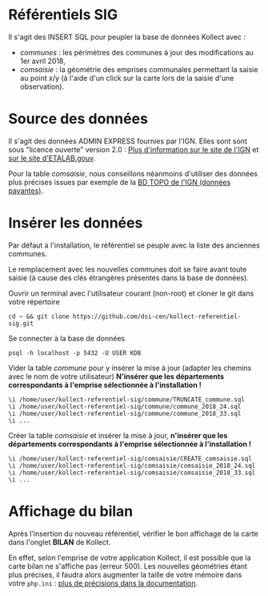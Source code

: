 # Référentiels SIG 

Il s'agit des INSERT SQL pour peupler la base de données Kollect avec :
- *communes* : les périmètres des communes à jour des modifications au 1er avril 2018, 
- *comsaisie* : la géométrie des emprises communales permettant la saisie au point x/y (à l'aide d'un click sur la carte lors de la saisie d'une observation).

# Source des données

Il s'agit des données ADMIN EXPRESS fournies par l'IGN. Elles sont sont sous "licence ouverte" version 2.0 : [Plus d'information sur le site de l'IGN](http://professionnels.ign.fr/adminexpress) et [sur le site d'ETALAB.gouv](https://www.etalab.gouv.fr/wp-content/uploads/2017/04/ETALAB-Licence-Ouverte-v2.0.pdf).

Pour la table *comsaisie*, nous conseillons néanmoins d'utiliser des données plus précises issues par exemple de la [BD TOPO de l'IGN (données payantes)](http://professionnels.ign.fr/bdtopo).

# Insérer les données

Par défaut à l'installation, le référentiel se peuple avec la liste des anciennes communes. 

Le remplacement avec les nouvelles communes doit se faire avant toute saisie (à cause des clés étrangères présentes dans la base de données). 


Ouvrir un terminal avec l'utilisateur courant (non-root) et cloner le git dans votre répertoire

```
cd ~ && git clone https://github.com/dsi-cen/kollect-referentiel-sig.git
```

Se connecter à la base de données 
 
```
psql -h localhost -p 5432 -U USER KDB
```

Vider la table *commune* pour y insérer la mise à jour (adapter les chemins avec le nom de votre utilisateur)
**N'insérer que les départements correspondants à l'emprise sélectionnée à l'installation !**

```
\i /home/user/kollect-referentiel-sig/commune/TRUNCATE_commune.sql
\i /home/user/kollect-referentiel-sig/commune/commune_2018_24.sql
\i /home/user/kollect-referentiel-sig/commune/commune_2018_33.sql
\i ... 
```

Créer la table *comsaisie* et insérer la mise à jour, **n'insérer que les départements correspondants à l'emprise sélectionnée à l'installation !**

```
\i /home/user/kollect-referentiel-sig/comsaisie/CREATE_comsaisie.sql
\i /home/user/kollect-referentiel-sig/comsaisie/comsaisie_2018_24.sql
\i /home/user/kollect-referentiel-sig/comsaisie/comsaisie_2018_33.sql
\i ... 
```

# Affichage du bilan

Après l'insertion du nouveau référentiel, vérifier le bon affichage de la carte dans l'onglet **BILAN** de Kollect. 

En effet, selon l'emprise de votre application Kollect, il est possible que la carte bilan ne s'affiche pas (erreur 500). Les nouvelles géométries étant plus précises, il faudra alors augmenter la taille de votre mémoire dans votre `php.ini` : [plus de précisions dans la documentation](https://docs.kollect.fr/installation/#chargement-des-communes-sur-le-bilan).